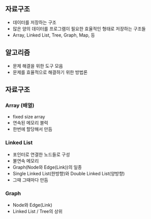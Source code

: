 ## 자료구조
- 데이터를 저장하는 구조
- 많은 양의 데이터를 프로그램이 필요한 효율적인 형태로 저장하는 구조들
- Array, Linked List, Tree, Graph, Map, 등 

## 알고리즘
- 문제 해결을 위한 도구 모음
- 문제를 효율적으로 해결하기 위한 방법론

## 자료구조 
### Array (배열)
- fixed size array
- 연속된 메모리 블럭
- 한번에 할당해서 만듬

### Linked List
- 포인터로 연결한 노드들로 구성
- 불연속 메모리
- Graph(Node와 Edge(Link))의 일종
- Single Linked List(한방향)와 Double Linked List(양방향)
- 그때 그때마다 만듬


### Graph
- Node와 Edge(Link)
- Linked List / Tree의 상위
```
```
